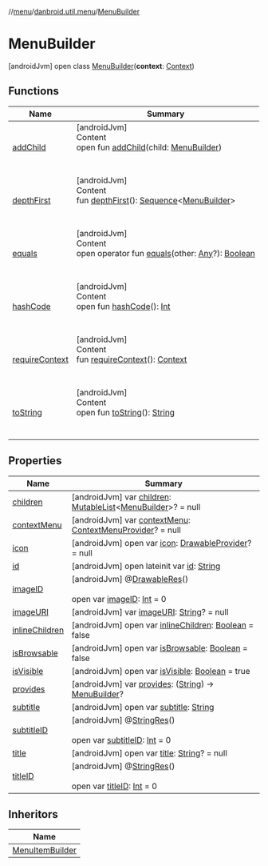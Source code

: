 //[menu](../../index.md)/[danbroid.util.menu](../index.md)/[MenuBuilder](index.md)



# MenuBuilder  
 [androidJvm] open class [MenuBuilder](index.md)(**context**: [Context](https://developer.android.com/reference/kotlin/android/content/Context.html))   


## Functions  
  
|  Name|  Summary| 
|---|---|
| <a name="danbroid.util.menu/MenuBuilder/addChild/#danbroid.util.menu.MenuBuilder/PointingToDeclaration/"></a>[addChild](add-child.md)| <a name="danbroid.util.menu/MenuBuilder/addChild/#danbroid.util.menu.MenuBuilder/PointingToDeclaration/"></a>[androidJvm]  <br>Content  <br>open fun [addChild](add-child.md)(child: [MenuBuilder](index.md))  <br><br><br>
| <a name="danbroid.util.menu/MenuBuilder/depthFirst/#/PointingToDeclaration/"></a>[depthFirst](depth-first.md)| <a name="danbroid.util.menu/MenuBuilder/depthFirst/#/PointingToDeclaration/"></a>[androidJvm]  <br>Content  <br>fun [depthFirst](depth-first.md)(): [Sequence](https://kotlinlang.org/api/latest/jvm/stdlib/kotlin.sequences/-sequence/index.html)<[MenuBuilder](index.md)>  <br><br><br>
| <a name="kotlin/Any/equals/#kotlin.Any?/PointingToDeclaration/"></a>[equals](../../danbroid.util.menu.ui/-menu-item-diff-callback/index.md#%5Bkotlin%2FAny%2Fequals%2F%23kotlin.Any%3F%2FPointingToDeclaration%2F%5D%2FFunctions%2F747950913)| <a name="kotlin/Any/equals/#kotlin.Any?/PointingToDeclaration/"></a>[androidJvm]  <br>Content  <br>open operator fun [equals](../../danbroid.util.menu.ui/-menu-item-diff-callback/index.md#%5Bkotlin%2FAny%2Fequals%2F%23kotlin.Any%3F%2FPointingToDeclaration%2F%5D%2FFunctions%2F747950913)(other: [Any](https://kotlinlang.org/api/latest/jvm/stdlib/kotlin/-any/index.html)?): [Boolean](https://kotlinlang.org/api/latest/jvm/stdlib/kotlin/-boolean/index.html)  <br><br><br>
| <a name="kotlin/Any/hashCode/#/PointingToDeclaration/"></a>[hashCode](../../danbroid.util.menu.ui/-menu-item-diff-callback/index.md#%5Bkotlin%2FAny%2FhashCode%2F%23%2FPointingToDeclaration%2F%5D%2FFunctions%2F747950913)| <a name="kotlin/Any/hashCode/#/PointingToDeclaration/"></a>[androidJvm]  <br>Content  <br>open fun [hashCode](../../danbroid.util.menu.ui/-menu-item-diff-callback/index.md#%5Bkotlin%2FAny%2FhashCode%2F%23%2FPointingToDeclaration%2F%5D%2FFunctions%2F747950913)(): [Int](https://kotlinlang.org/api/latest/jvm/stdlib/kotlin/-int/index.html)  <br><br><br>
| <a name="danbroid.util.menu/MenuBuilder/requireContext/#/PointingToDeclaration/"></a>[requireContext](require-context.md)| <a name="danbroid.util.menu/MenuBuilder/requireContext/#/PointingToDeclaration/"></a>[androidJvm]  <br>Content  <br>fun [requireContext](require-context.md)(): [Context](https://developer.android.com/reference/kotlin/android/content/Context.html)  <br><br><br>
| <a name="kotlin/Any/toString/#/PointingToDeclaration/"></a>[toString](../../danbroid.util.menu.ui/-menu-item-diff-callback/index.md#%5Bkotlin%2FAny%2FtoString%2F%23%2FPointingToDeclaration%2F%5D%2FFunctions%2F747950913)| <a name="kotlin/Any/toString/#/PointingToDeclaration/"></a>[androidJvm]  <br>Content  <br>open fun [toString](../../danbroid.util.menu.ui/-menu-item-diff-callback/index.md#%5Bkotlin%2FAny%2FtoString%2F%23%2FPointingToDeclaration%2F%5D%2FFunctions%2F747950913)(): [String](https://kotlinlang.org/api/latest/jvm/stdlib/kotlin/-string/index.html)  <br><br><br>


## Properties  
  
|  Name|  Summary| 
|---|---|
| <a name="danbroid.util.menu/MenuBuilder/children/#/PointingToDeclaration/"></a>[children](children.md)| <a name="danbroid.util.menu/MenuBuilder/children/#/PointingToDeclaration/"></a> [androidJvm] var [children](children.md): [MutableList](https://kotlinlang.org/api/latest/jvm/stdlib/kotlin.collections/-mutable-list/index.html)<[MenuBuilder](index.md)>? = null   <br>
| <a name="danbroid.util.menu/MenuBuilder/contextMenu/#/PointingToDeclaration/"></a>[contextMenu](context-menu.md)| <a name="danbroid.util.menu/MenuBuilder/contextMenu/#/PointingToDeclaration/"></a> [androidJvm] var [contextMenu](context-menu.md): [ContextMenuProvider](../index.md#%5Bdanbroid.util.menu%2FContextMenuProvider%2F%2F%2FPointingToDeclaration%2F%5D%2FClasslikes%2F747950913)? = null   <br>
| <a name="danbroid.util.menu/MenuBuilder/icon/#/PointingToDeclaration/"></a>[icon](icon.md)| <a name="danbroid.util.menu/MenuBuilder/icon/#/PointingToDeclaration/"></a> [androidJvm] open var [icon](icon.md): [DrawableProvider](../index.md#%5Bdanbroid.util.menu%2FDrawableProvider%2F%2F%2FPointingToDeclaration%2F%5D%2FClasslikes%2F747950913)? = null   <br>
| <a name="danbroid.util.menu/MenuBuilder/id/#/PointingToDeclaration/"></a>[id](id.md)| <a name="danbroid.util.menu/MenuBuilder/id/#/PointingToDeclaration/"></a> [androidJvm] open lateinit var [id](id.md): [String](https://kotlinlang.org/api/latest/jvm/stdlib/kotlin/-string/index.html)   <br>
| <a name="danbroid.util.menu/MenuBuilder/imageID/#/PointingToDeclaration/"></a>[imageID](image-i-d.md)| <a name="danbroid.util.menu/MenuBuilder/imageID/#/PointingToDeclaration/"></a> [androidJvm] @[DrawableRes](https://developer.android.com/reference/kotlin/androidx/annotation/DrawableRes.html)()  <br>  <br>open var [imageID](image-i-d.md): [Int](https://kotlinlang.org/api/latest/jvm/stdlib/kotlin/-int/index.html) = 0   <br>
| <a name="danbroid.util.menu/MenuBuilder/imageURI/#/PointingToDeclaration/"></a>[imageURI](image-u-r-i.md)| <a name="danbroid.util.menu/MenuBuilder/imageURI/#/PointingToDeclaration/"></a> [androidJvm] var [imageURI](image-u-r-i.md): [String](https://kotlinlang.org/api/latest/jvm/stdlib/kotlin/-string/index.html)? = null   <br>
| <a name="danbroid.util.menu/MenuBuilder/inlineChildren/#/PointingToDeclaration/"></a>[inlineChildren](inline-children.md)| <a name="danbroid.util.menu/MenuBuilder/inlineChildren/#/PointingToDeclaration/"></a> [androidJvm] open var [inlineChildren](inline-children.md): [Boolean](https://kotlinlang.org/api/latest/jvm/stdlib/kotlin/-boolean/index.html) = false   <br>
| <a name="danbroid.util.menu/MenuBuilder/isBrowsable/#/PointingToDeclaration/"></a>[isBrowsable](is-browsable.md)| <a name="danbroid.util.menu/MenuBuilder/isBrowsable/#/PointingToDeclaration/"></a> [androidJvm] open var [isBrowsable](is-browsable.md): [Boolean](https://kotlinlang.org/api/latest/jvm/stdlib/kotlin/-boolean/index.html) = false   <br>
| <a name="danbroid.util.menu/MenuBuilder/isVisible/#/PointingToDeclaration/"></a>[isVisible](is-visible.md)| <a name="danbroid.util.menu/MenuBuilder/isVisible/#/PointingToDeclaration/"></a> [androidJvm] open var [isVisible](is-visible.md): [Boolean](https://kotlinlang.org/api/latest/jvm/stdlib/kotlin/-boolean/index.html) = true   <br>
| <a name="danbroid.util.menu/MenuBuilder/provides/#/PointingToDeclaration/"></a>[provides](provides.md)| <a name="danbroid.util.menu/MenuBuilder/provides/#/PointingToDeclaration/"></a> [androidJvm] var [provides](provides.md): ([String](https://kotlinlang.org/api/latest/jvm/stdlib/kotlin/-string/index.html)) -> [MenuBuilder](index.md)?   <br>
| <a name="danbroid.util.menu/MenuBuilder/subtitle/#/PointingToDeclaration/"></a>[subtitle](subtitle.md)| <a name="danbroid.util.menu/MenuBuilder/subtitle/#/PointingToDeclaration/"></a> [androidJvm] open var [subtitle](subtitle.md): [String](https://kotlinlang.org/api/latest/jvm/stdlib/kotlin/-string/index.html)   <br>
| <a name="danbroid.util.menu/MenuBuilder/subtitleID/#/PointingToDeclaration/"></a>[subtitleID](subtitle-i-d.md)| <a name="danbroid.util.menu/MenuBuilder/subtitleID/#/PointingToDeclaration/"></a> [androidJvm] @[StringRes](https://developer.android.com/reference/kotlin/androidx/annotation/StringRes.html)()  <br>  <br>open var [subtitleID](subtitle-i-d.md): [Int](https://kotlinlang.org/api/latest/jvm/stdlib/kotlin/-int/index.html) = 0   <br>
| <a name="danbroid.util.menu/MenuBuilder/title/#/PointingToDeclaration/"></a>[title](title.md)| <a name="danbroid.util.menu/MenuBuilder/title/#/PointingToDeclaration/"></a> [androidJvm] open var [title](title.md): [String](https://kotlinlang.org/api/latest/jvm/stdlib/kotlin/-string/index.html)? = null   <br>
| <a name="danbroid.util.menu/MenuBuilder/titleID/#/PointingToDeclaration/"></a>[titleID](title-i-d.md)| <a name="danbroid.util.menu/MenuBuilder/titleID/#/PointingToDeclaration/"></a> [androidJvm] @[StringRes](https://developer.android.com/reference/kotlin/androidx/annotation/StringRes.html)()  <br>  <br>open var [titleID](title-i-d.md): [Int](https://kotlinlang.org/api/latest/jvm/stdlib/kotlin/-int/index.html) = 0   <br>


## Inheritors  
  
|  Name| 
|---|
| <a name="danbroid.util.menu/MenuItemBuilder///PointingToDeclaration/"></a>[MenuItemBuilder](../-menu-item-builder/index.md)


